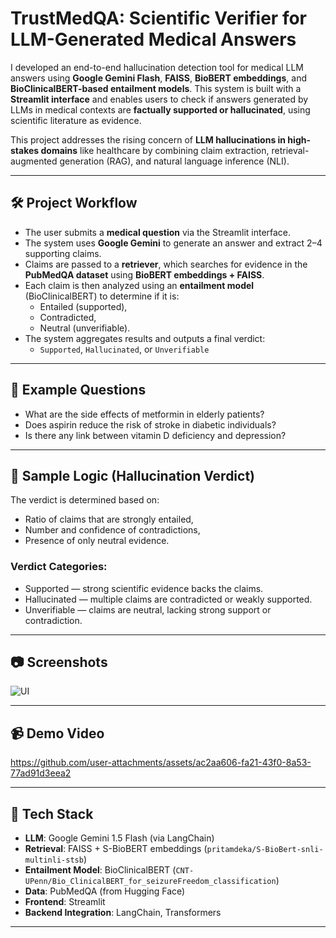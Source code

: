 # TrustMedQA: Scientific Verifier for LLM-Generated Medical Answers

I developed an end-to-end hallucination detection tool for medical LLM answers using **Google Gemini Flash**, **FAISS**, **BioBERT embeddings**, and **BioClinicalBERT-based entailment models**. This system is built with a **Streamlit interface** and enables users to check if answers generated by LLMs in medical contexts are **factually supported or hallucinated**, using scientific literature as evidence.

This project addresses the rising concern of **LLM hallucinations in high-stakes domains** like healthcare by combining claim extraction, retrieval-augmented generation (RAG), and natural language inference (NLI).

---

## 🛠️ Project Workflow

- The user submits a **medical question** via the Streamlit interface.
- The system uses **Google Gemini** to generate an answer and extract 2–4 supporting claims.
- Claims are passed to a **retriever**, which searches for evidence in the **PubMedQA dataset** using **BioBERT embeddings + FAISS**.
- Each claim is then analyzed using an **entailment model** (BioClinicalBERT) to determine if it is:
  -  Entailed (supported),
  -  Contradicted,
  -  Neutral (unverifiable).
- The system aggregates results and outputs a final verdict:
  - `Supported`, `Hallucinated`, or `Unverifiable`

---

## 💬 Example Questions

- What are the side effects of metformin in elderly patients?
- Does aspirin reduce the risk of stroke in diabetic individuals?
- Is there any link between vitamin D deficiency and depression?

---

## 🧪 Sample Logic (Hallucination Verdict)

The verdict is determined based on:
- Ratio of claims that are strongly entailed,
- Number and confidence of contradictions,
- Presence of only neutral evidence.

### Verdict Categories:
-  Supported — strong scientific evidence backs the claims.
-  Hallucinated — multiple claims are contradicted or weakly supported.
-  Unverifiable — claims are neutral, lacking strong support or contradiction.

---

## 📷 Screenshots

![UI](https://github.com/user-attachments/assets/42134288-c168-4176-bed8-ae1b3007e63b)


---

## 📹 Demo Video

https://github.com/user-attachments/assets/ac2aa606-fa21-43f0-8a53-77ad91d3eea2

---

## 🧠 Tech Stack

- **LLM**: Google Gemini 1.5 Flash (via LangChain)
- **Retrieval**: FAISS + S-BioBERT embeddings (`pritamdeka/S-BioBert-snli-multinli-stsb`)
- **Entailment Model**: BioClinicalBERT (`CNT-UPenn/Bio_ClinicalBERT_for_seizureFreedom_classification`)
- **Data**: PubMedQA (from Hugging Face)
- **Frontend**: Streamlit
- **Backend Integration**: LangChain, Transformers

---
